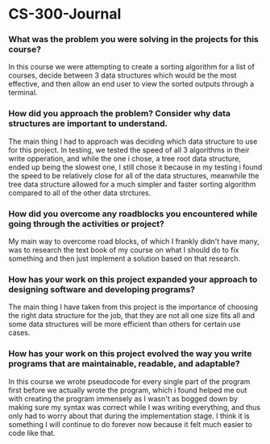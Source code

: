 # CS-300-Journal
### What was the problem you were solving in the projects for this course?
In this course we were attempting to create a sorting algorithm for a list of courses, decide between 3 data structures which would be the most effective, and then allow an end user to view the sorted outputs through a terminal.
### How did you approach the problem? Consider why data structures are important to understand.
The main thing I had to approach was deciding which data structure to use for this project. In testing, we tested the speed of all 3 algorithms in their write opperation, and while the one i chose, a tree root data structure, ended up being the slowest one, I still chose it because in my testing i found the speed to be relatively close for all of the data structures, meanwhile the tree data structure allowed for a much simpler and faster sorting algorithm compared to all of the other data strctures.
### How did you overcome any roadblocks you encountered while going through the activities or project?
My main way to overcome road blocks, of which I frankly didn't have many, was to research the text book of my course on what I should do to fix something and then just implement a solution based on that research.
### How has your work on this project expanded your approach to designing software and developing programs?
The main thing I have taken from this project is the importance of choosing the right data structure for the job, that they are not all one size fits all and some data structures will be more efficient than others for certain use cases. 
### How has your work on this project evolved the way you write programs that are maintainable, readable, and adaptable?
In this course we wrote pseudocode for every single part of the program first before we actually wrote the program, which i found helped me out with creating the program immensely as I wasn't as bogged down by making sure my syntax was correct while I was writing everything, and thus only had to worry about that during the implementation stage. I think it is something I will continue to do forever now because it felt much easier to code like that.
